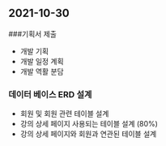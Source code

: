 ## 2021-10-30

###기획서 제출

- 개발 기획
- 개발 일정 계획
- 개발 역활 분담

### 데이터 베이스 ERD 설계

- 회원 및 회원 관련 테이블 설계
- 강의 상세 페이지 사용되는 테이블 설계 (80%)
- 강의 상세 페이지와 회원과 연관된 테이블 설계